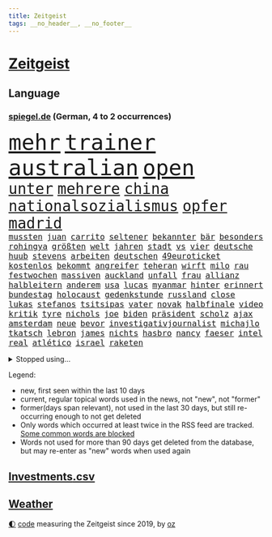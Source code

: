 ```yaml
---
title: Zeitgeist
tags: __no_header__, __no_footer__
---
```


# [Zeitgeist](https://oliz.io/zeitgeist/)

## Language

<h3><a href="https://www.spiegel.de" target="_blank">spiegel.de</a> (German, 4 to 2 occurrences)</h3>
<p style="font-family:monospace">
<span style="font-size:32pt"><a href="news_links.html#mehr" class="current">mehr</a></span>
<span style="font-size:32pt"><a href="news_links.html#trainer" class="current">trainer</a></span>
<span style="font-size:32pt"><a href="news_links.html#australian" class="current">australian</a></span>
<span style="font-size:32pt"><a href="news_links.html#open" class="current">open</a></span>
<br>
<span style="font-size:22pt"><a href="news_links.html#unter" class="current">unter</a></span>
<span style="font-size:22pt"><a href="news_links.html#mehrere" class="current">mehrere</a></span>
<span style="font-size:22pt"><a href="news_links.html#china" class="current">china</a></span>
<span style="font-size:22pt"><a href="news_links.html#nationalsozialismus" class="current">nationalsozialismus</a></span>
<span style="font-size:22pt"><a href="news_links.html#opfer" class="current">opfer</a></span>
<span style="font-size:22pt"><a href="news_links.html#madrid" class="current">madrid</a></span>
<br>
<span style="font-size:12pt"><a href="news_links.html#mussten" class="current">mussten</a></span>
<span style="font-size:12pt"><a href="news_links.html#juan" class="current">juan</a></span>
<span style="font-size:12pt"><a href="news_links.html#carrito" class="new">carrito</a></span>
<span style="font-size:12pt"><a href="news_links.html#seltener" class="current">seltener</a></span>
<span style="font-size:12pt"><a href="news_links.html#bekannter" class="current">bekannter</a></span>
<span style="font-size:12pt"><a href="news_links.html#bär" class="new">bär</a></span>
<span style="font-size:12pt"><a href="news_links.html#besonders" class="current">besonders</a></span>
<span style="font-size:12pt"><a href="news_links.html#rohingya" class="current">rohingya</a></span>
<span style="font-size:12pt"><a href="news_links.html#größten" class="current">größten</a></span>
<span style="font-size:12pt"><a href="news_links.html#welt" class="current">welt</a></span>
<span style="font-size:12pt"><a href="news_links.html#jahren" class="current">jahren</a></span>
<span style="font-size:12pt"><a href="news_links.html#stadt" class="current">stadt</a></span>
<span style="font-size:12pt"><a href="news_links.html#vs" class="current">vs</a></span>
<span style="font-size:12pt"><a href="news_links.html#vier" class="current">vier</a></span>
<span style="font-size:12pt"><a href="news_links.html#deutsche" class="current">deutsche</a></span>
<span style="font-size:12pt"><a href="news_links.html#huub" class="new">huub</a></span>
<span style="font-size:12pt"><a href="news_links.html#stevens" class="new">stevens</a></span>
<span style="font-size:12pt"><a href="news_links.html#arbeiten" class="current">arbeiten</a></span>
<span style="font-size:12pt"><a href="news_links.html#deutschen" class="current">deutschen</a></span>
<span style="font-size:12pt"><a href="news_links.html#49euroticket" class="current">49euroticket</a></span>
<span style="font-size:12pt"><a href="news_links.html#kostenlos" class="current">kostenlos</a></span>
<span style="font-size:12pt"><a href="news_links.html#bekommt" class="current">bekommt</a></span>
<span style="font-size:12pt"><a href="news_links.html#angreifer" class="current">angreifer</a></span>
<span style="font-size:12pt"><a href="news_links.html#teheran" class="current">teheran</a></span>
<span style="font-size:12pt"><a href="news_links.html#wirft" class="current">wirft</a></span>
<span style="font-size:12pt"><a href="news_links.html#milo" class="new">milo</a></span>
<span style="font-size:12pt"><a href="news_links.html#rau" class="new">rau</a></span>
<span style="font-size:12pt"><a href="news_links.html#festwochen" class="new">festwochen</a></span>
<span style="font-size:12pt"><a href="news_links.html#massiven" class="current">massiven</a></span>
<span style="font-size:12pt"><a href="news_links.html#auckland" class="current">auckland</a></span>
<span style="font-size:12pt"><a href="news_links.html#unfall" class="current">unfall</a></span>
<span style="font-size:12pt"><a href="news_links.html#frau" class="current">frau</a></span>
<span style="font-size:12pt"><a href="news_links.html#allianz" class="current">allianz</a></span>
<span style="font-size:12pt"><a href="news_links.html#halbleitern" class="new">halbleitern</a></span>
<span style="font-size:12pt"><a href="news_links.html#anderem" class="current">anderem</a></span>
<span style="font-size:12pt"><a href="news_links.html#usa" class="current">usa</a></span>
<span style="font-size:12pt"><a href="news_links.html#lucas" class="current">lucas</a></span>
<span style="font-size:12pt"><a href="news_links.html#myanmar" class="current">myanmar</a></span>
<span style="font-size:12pt"><a href="news_links.html#hinter" class="current">hinter</a></span>
<span style="font-size:12pt"><a href="news_links.html#erinnert" class="current">erinnert</a></span>
<span style="font-size:12pt"><a href="news_links.html#bundestag" class="current">bundestag</a></span>
<span style="font-size:12pt"><a href="news_links.html#holocaust" class="current">holocaust</a></span>
<span style="font-size:12pt"><a href="news_links.html#gedenkstunde" class="new">gedenkstunde</a></span>
<span style="font-size:12pt"><a href="news_links.html#russland" class="current">russland</a></span>
<span style="font-size:12pt"><a href="news_links.html#close" class="new">close</a></span>
<span style="font-size:12pt"><a href="news_links.html#lukas" class="current">lukas</a></span>
<span style="font-size:12pt"><a href="news_links.html#stefanos" class="new">stefanos</a></span>
<span style="font-size:12pt"><a href="news_links.html#tsitsipas" class="new">tsitsipas</a></span>
<span style="font-size:12pt"><a href="news_links.html#vater" class="current">vater</a></span>
<span style="font-size:12pt"><a href="news_links.html#novak" class="current">novak</a></span>
<span style="font-size:12pt"><a href="news_links.html#halbfinale" class="current">halbfinale</a></span>
<span style="font-size:12pt"><a href="news_links.html#video" class="current">video</a></span>
<span style="font-size:12pt"><a href="news_links.html#kritik" class="current">kritik</a></span>
<span style="font-size:12pt"><a href="news_links.html#tyre" class="new">tyre</a></span>
<span style="font-size:12pt"><a href="news_links.html#nichols" class="new">nichols</a></span>
<span style="font-size:12pt"><a href="news_links.html#joe" class="current">joe</a></span>
<span style="font-size:12pt"><a href="news_links.html#biden" class="current">biden</a></span>
<span style="font-size:12pt"><a href="news_links.html#präsident" class="current">präsident</a></span>
<span style="font-size:12pt"><a href="news_links.html#scholz" class="current">scholz</a></span>
<span style="font-size:12pt"><a href="news_links.html#ajax" class="new">ajax</a></span>
<span style="font-size:12pt"><a href="news_links.html#amsterdam" class="current">amsterdam</a></span>
<span style="font-size:12pt"><a href="news_links.html#neue" class="current">neue</a></span>
<span style="font-size:12pt"><a href="news_links.html#bevor" class="current">bevor</a></span>
<span style="font-size:12pt"><a href="news_links.html#investigativjournalist" class="new">investigativjournalist</a></span>
<span style="font-size:12pt"><a href="news_links.html#michajlo" class="new">michajlo</a></span>
<span style="font-size:12pt"><a href="news_links.html#tkatsch" class="new">tkatsch</a></span>
<span style="font-size:12pt"><a href="news_links.html#lebron" class="current">lebron</a></span>
<span style="font-size:12pt"><a href="news_links.html#james" class="current">james</a></span>
<span style="font-size:12pt"><a href="news_links.html#nichts" class="current">nichts</a></span>
<span style="font-size:12pt"><a href="news_links.html#hasbro" class="new">hasbro</a></span>
<span style="font-size:12pt"><a href="news_links.html#nancy" class="current">nancy</a></span>
<span style="font-size:12pt"><a href="news_links.html#faeser" class="current">faeser</a></span>
<span style="font-size:12pt"><a href="news_links.html#intel" class="current">intel</a></span>
<span style="font-size:12pt"><a href="news_links.html#real" class="current">real</a></span>
<span style="font-size:12pt"><a href="news_links.html#atlético" class="new">atlético</a></span>
<span style="font-size:12pt"><a href="news_links.html#israel" class="current">israel</a></span>
<span style="font-size:12pt"><a href="news_links.html#raketen" class="current">raketen</a></span>
</p>
<details>
<summary>Stopped using...</summary>
<p class="former" style="font-size:12pt">
wahlkampf(828) großteil(827) energiewende(826) klimawandels(826) nazis(826) virologe(826) appelliert(825) aufgefordert(825) befinden(825) bücher(825) fischer(825) mithilfe(825) verbietet(825) covid19(824) senat(824) angebliche(823) arm(823) beschreibt(823) figur(823) fünfte(823) infiziert(823) kurs(823) nachwuchs(823) neuinfektionen(823) vermutlich(823) anstieg(822) beschwerde(822) fotos(822) gründer(822) is(822) lewandowski(822) mengen(822) you(822) beachten(821) golf(821) max(821) mordes(821) möglicher(821) senken(821) todesfälle(821) beobachtet(820) botschaften(820) ersetzen(820) kassiert(820) mannes(820) mediziner(820) orbán(820) reiche(820) ungarns(820) verlängerung(820) verschwunden(820) viktor(820) big(819) einwohner(819) halle(819) historiker(819) private(819) razzia(819) spaniens(819) unterschiedlich(819) asche(818) büros(818) gewinner(818) herzogin(818) niederländische(818) willen(818) zugunsten(818) armut(817) impfung(817) islamischer(817) kapitol(817) münchner(817) nigeria(817) schwanger(817) spanischen(817) unmut(817) begründung(816) endet(816) geburt(816) größter(816) kultur(816) minderheit(816) schmidt(816) trainieren(816) veröffentlichte(816) vorliegt(816) befreien(815) einstellen(815) google(815) hund(815) kretschmer(815) miteinander(815) polizeieinsatz(815) wälder(815) überlebte(815) 33(814) bundesweite(814) fällen(814) institut(814) markt(814) ungarn(814) zahlung(814) anbieter(813) anlass(813) befreit(813) förderung(813) lehnen(813) sperrt(813) verbindet(813) versteckt(813) wende(812) 600(811) bewährungsstrafe(811) dramatisch(811) reiste(811) gekauft(810) wirken(810) wähler(810) aufgegeben(809) ausmaß(809) journalistin(809) spekuliert(809) schnitt(808) anzeichen(807) triumph(807) mehrerer(805) motor(805) option(805) berühmten(804) kate(803) schnellen(803) beschlagnahmt(802) lieferten(802) richard(802) spektakuläre(802) mission(801) sichert(800) drittel(799) rentner(799) pkw(798) eingeleitet(797) gesichert(797) landete(797) telefon(797) vorteile(797) äußerte(797) laufenden(796) treiben(796) informiert(794) zuspruch(794) aussehen(793) vermisste(791) karten(789) papier(788) einblick(787) ära(775) armen(774) entbrannt(771) verdoppelt(771) weltmeisterschaft(771) daheim(764) strukturen(761) coronaimpfung(755) marine(754) ausweg(745) auslieferung(735) mangelnde(735) kuba(728) höheres(715) gemüse(705) fuhren(702) vormarsch(695) zusammenbruch(678) 4000(676) günstig(676) 250(634) höchster(633) regierungskoalition(596) 38(594) durchbruch(591) lehren(576) court(575) supreme(575) flohen(574) traditionelle(563) füllen(558) getrieben(554) bundesanwaltschaft(550) britisches(546) verbunden(545) warnungen(544) zugestimmt(541) rechtens(540) emiraten(532) inszenieren(526) fluten(524) polnischen(521) topmanager(520) immobilienmarkt(517) schwarz(512) stehlen(498) machtübernahme(497) heiße(496) realität(496) wahrscheinlicher(495) ausfälle(490) harris(490) 73(487) milch(486) illegaler(484) fifa(481) kalten(478) schnelles(476) mehrwertsteuer(475) boss(474) straftaten(464) worum(464) einigt(463) großbank(463) militärmanöver(463) floyd(462) abkommen(453) eingeführt(453) hendrik(450) gedrängt(447) zentralen(446) stern(445) weißer(444) aktivitäten(442) 74(438) schuldenbremse(437) menschlichkeit(436) umsetzung(435) bas(431) bärbel(431) oberlandesgericht(429) ausgeben(428) roth(427) 77(412) getreide(407) einziger(401) guterres(400) motive(397) nordirak(395) küche(385) einzig(382) g7staaten(380) oscars(378) systematisch(369) ansprüche(368) getreten(368) traurige(368) landsmann(366) lebenshaltungskosten(366) ring(366) überwachung(363) zählte(361) hartes(359) trockenheit(359) spektakel(358) spielern(358) geplatzt(357) militärisch(357) bonn(355) entlastungen(355) euch(354) pekings(348) geiselnahme(340) stuttgarter(334) warme(333) gymnasium(331) mut(331) berlusconi(330) brüder(330) silvio(330) hut(329) solo(329) betreibt(327) gekämpft(327) asylsuchende(325) gestrandet(324) abgeschafft(322) vögel(322) kylian(321) mbappé(321) rekonstruktion(320) zugesagt(317) vorab(310) gefolgt(309) sklaverei(309) ausstattung(305) litt(303) schneidet(303) sekretärin(301) starkregen(301) kleben(300) kriegsverbrechen(297) empfang(296) schmerzen(296) verliehen(296) eingetroffen(295) jochen(295) mariupol(295) gefangenschaft(294) moral(293) drücken(291) herzen(291) sexismus(288) cherson(287) sozial(286) dicke(284) dylan(284) umsätze(284) begrenzt(283) indem(280) fußballerinnen(279) wiederaufbau(279) lohn(277) angestellte(276) herrschte(275) zusätzlich(274) auslöser(273) humor(273) elend(270) nationalteam(270) vorfalls(270) besseres(267) registrierte(267) entsprechend(266) my(266) notfall(266) fernen(265) woods(265) jamal(263) traditionen(261) bauteile(259) rechenschaft(259) verwechslung(257) jesus(256) bodo(251) dahin(251) enkel(251) würdigung(251) erstattet(250) blockierte(249) eingeschläfert(249) gäbe(249) ärztinnen(248) aufsteiger(247) verschwanden(247) verhängnis(246) aufeinander(244) lustig(244) zusehends(243) anhören(242) beckmann(242) verdrängen(240) jubel(239) appellieren(238) erfurt(238) frontex(237) computer(236) befugnisse(235) birgt(234) frustriert(233) klimakatastrophe(231) verlaufen(231) budapest(226) krimi(224) liv(224) vollgas(223) empfehlungen(222) republikanischer(221) save(219) afghanische(218) verheerend(217) feldmann(216) preisdeckel(216) 180(215) elfmeterschießen(214) nerv(214) ramelow(212) einzudämmen(211) georgia(211) niedrige(211) uvalde(211) nszeit(210) dialog(209) geschäftsmodell(209) betreuung(207) mitgeteilt(207) angehörigen(206) angepasst(206) knapper(204) kriegsende(204) gouverneurin(202) turbulenzen(201) fühle(200) schreibtisch(199) bahnsteig(198) 97(197) stille(197) süddeutschland(197) reinhold(196) stilhighlights(196) thüringens(196) heim(195) zeige(194) brad(193) geste(193) pitt(193) sicheren(192) tanz(192) bundes(189) klarheit(189) uneins(189) ursprung(189) fünfmal(188) großeltern(186) bleibe(185) helmut(185) ratschläge(185) weile(184) artemis(182) berlinneukölln(182) erdbeben(182) gassparen(182) warnten(182) erich(181) italiener(180) wiedersehen(180) wortwahl(179) aufgaben(177) fläche(177) rätselhaft(177) trägerrakete(177) gestrandete(176) gruß(176) halbjahr(176) trendwende(175) abgebrannt(174) abschlusserklärung(174) klagten(174) schottlands(174) urlauber(174) kommunizieren(172) staatshilfe(171) unterkünfte(171) 1979(165) linien(165) stationiert(165) heizkosten(164) mangellage(164) niedrigeren(164) zugverkehr(164) zwölfjährigen(164) lokalen(163) gefängnissen(162) staatsschutz(161) bildband(160) children(160) 8000(159) erhielten(159) erkranken(159) volksheld(159) erzählung(158) unbeliebt(158) vorstellbar(158) wagnersöldner(158) isolationspflicht(157) bundestagspräsidentin(156) heizung(156) spiegelreporterin(156) eingekesselt(155) gasspeicher(154) hagen(154) positioniert(153) vizekanzler(153) ermutigt(151) ausschließen(150) führten(150) parken(150) sperren(150) vogelgrippe(149) weltgrößten(149) manipulation(148) privates(148) krankenhauses(147) krankenhausgesellschaft(147) einhaltung(146) extremisten(145) beseitigt(144) porträt(144) armeen(143) flugbahn(143) krisenzeiten(143) jährliches(142) fußballprofis(141) musiala(141) programmiert(141) stromausfälle(141) gebot(140) zugesprochen(140) club(139) erspart(138) bekanntester(137) buchstäblich(137) mehrfache(137) franz(136) verdichten(136) anfangs(135) aufsicht(135) 4500(134) späte(134) bedauert(133) frieren(133) gräbt(133) fatales(132) gebissen(132) kreuzfeuer(132) serienmörder(132) strenger(132) beschlagnahmten(131) fische(130) princess(130) toronto(130) wahlbeobachter(130) antisemitisch(128) extrainer(128) rekordzahl(128) spionage(128) bussen(127) gerechtfertigt(127) prognostiziert(125) zurückkehren(125) proben(124) rihanna(124) bundeswirtschaftsministerium(123) übersehen(123) 69jährige(122) brummt(122) kita(122) engen(121) täterin(121) verkehrschaos(121) gaspreisdeckel(120) planet(120) wüste(119) milliardenkosten(118) veranstaltungen(118) johan(115) kontroverse(115) pubs(115) 84jährige(114) schoigu(114) toren(114) indianapolis(113) indiens(113) überfischung(113) nationalgarde(112) reformer(112) wahnvorstellungen(112) aufholjagd(111) herzog(111) klartext(111) mahnte(111) reparatur(111) überqueren(111) angesehen(109) besuchten(109) nutzern(109) raumfahrt(109) sensible(109) argentiniens(106) lagarde(106) wahlergebnis(106) 1922(105) lissabon(105) winzigen(105) fußballnationalspieler(104) gasimporteur(104) aussortiert(103) hergestellt(103) nationaltrainer(103) unternehmensberatung(103) fußballikone(102) gerichtet(102) monarch(102) reihenweise(102) zimmer(102) arzneimittel(101) fahrerflucht(101) freistellung(101) schwächt(101) durchgesetzt(100) fußballfans(100) luftabwehrsystem(100) off(100) überraschenden(100) betrag(99) elektronische(99) nebel(99) verkneifen(99) beförderung(98) konterfei(98) rekordhalter(98) verkehrsbetriebe(98) autors(97) fachverbände(97) masterplan(97) verstaatlicht(97) buhlen(96) gemäßigt(96) hall(96) houston(96) postet(96) vernunft(96) erschöpft(95) praktiken(95) bestrafung(93) insight(93) methoden(93) gefecht(92) denke(91) gruppensieger(91) urteilt(91) zielt(91) kurdische(90) mediatorin(90) ukrainefeldzug(90) unfassbar(90) 60jähriger(89) geschenke(89) khameneis(89) knietief(89) landgerichts(89) rüstungsexporte(89) unsozialen(89) ersparen(88) kocht(88) raketentests(88) straucheln(88) 1959(87) ausrichter(87) björk(87) günstigere(87) organisierter(87) schenken(87) anwohnerparken(86) aquarium(86) arbeitsagentur(86) bundesnachrichtendienst(86) faktisch(86) gewählte(86) innere(86) notizen(86) schauplatz(86) 23jährige(85) coronaisolationspflicht(85) gasmarkt(85) ignoriert(85) kubaner(85) wumms(85) desinformation(84) horn(84) karriereberaterin(84) pfundnoten(84) schusswaffenangriff(84) weltbank(84) abgeordnetenhaus(83) koblenz(83) kriegsangst(83) out(83) traditionell(83) englischer(82) korruptionsvorwürfen(82) lamborghini(82) martínez(82) anerkennung(81) menschenrechtsaktivisten(81) schweben(81) überbringen(81) anerkannt(80) auskurieren(80) bruce(80) dichter(80) lawine(80) lawinenabgang(80) professoren(80) revolutionsführer(80) willis(80) bonbons(79) ernennt(79) fraktionschef(79) glänzt(79) karagiannidis(79) massaker(79) zucker(79) bndmann(78) daei(78) deckel(78) drehbücher(78) erklärungen(78) klimazielen(78) leinwand(78) mats(78) parat(78) rapsuperstar(78) schenkt(78) alleiniger(77) betrugsvorwürfe(77) dance(77) golflegende(77) grunde(77) komponiert(77) polizeitaucher(77) solarmodule(77) taucher(77) verärgern(77) wartezeit(77) alice(76) astrazeneca(76) beschäftigung(76) neudelhi(76) satelliten(76) südlichen(76) terra(76) verankert(76) abgebildet(75) nikolas(75) schwedisches(75) stockende(75) zentrales(75) cybermobbing(74) gekappt(74) hot(74) infektionszahlen(74) passagieren(74) tottenham(74) wetterte(74) bedrohungen(73) influenza(73) larry(73) nordrheinwestfalens(73) wachsamkeit(73) 1966(72) clans(72) geliebten(72) gesundheitssenatorin(72) leere(72) pgatour(72) raketenstarts(72) schwierigsten(72) titanic(72) umbruch(72) verhandlungsbereit(72) übersteigen(72) blank(71) mullahs(71) schulterschluss(71) unterstützende(71) diktatoren(70) fusion(70) schufa(70) sämtliche(70) ausreise(69) craig(69) geebnet(69) mitgefühl(69) obst(69) prangert(69) rekordpreis(69) säge(69) teilgeständnis(69) topfavoriten(69) bekennen(68) eindrücken(68) grenzschutzagentur(68) personennahverkehr(68) hotspur(67) legitim(67) wiederholung(67) eigens(66) euaußengrenzen(66) gaseinkauf(66) geheimhaltung(66) investments(66) musikerinnen(66) sibirien(66) sowohl(66) wertvolle(66) zugbegleiterin(66) begehrt(65) entlastungspakete(65) forest(65) nottingham(65) wechselhaft(65) weitem(65) daum(64) hab(64) krebsvorsorge(64) packendsten(64) täglicher(64) verfehlte(64) versichert(64) vorgezogene(64) aneinander(63) familienministerin(63) ifw(63) kilometerlange(63) paus(63) spiegelkolumnist(63) vorstände(63) egoismus(62) einschüchtern(62) kürzester(62) midterms(62) queer(62) schlage(62) spinat(62) wettbewerbsfähiger(62) boulevardzeitung(61) erreger(61) kreisen(61) schlusslicht(61) wärmestube(61) ceo(60) kontaktabbruch(60) maler(60) optimismus(60) racing(60) zentralafrikanischen(60) zuschauen(60) abgeführt(59) sportvereine(59) tarnung(59) dita(58) feuerte(58) gesellschaftliche(58) kpführung(58) luise(58) stalingrad(58) therapeut(58) verteidigungslinie(58) vervielfacht(58) weidel(58) spektakulärsten(56) unterstützte(56) äußerten(56) credit(55) male(55) sozialdemokratin(55) suisse(55) anlaufen(54) journalistenverband(54) aufgebaut(53) betten(53) nordkoreanische(53) nullcovidstrategie(53) überweisen(53) autofahrerin(52) exklave(52) jusos(52) parteinachwuchs(52) unbearbeitete(52) 500000(51) geheim(51) kontraproduktiv(51) motivieren(51) rabbiner(51) raue(51) twitterchef(51) warmfront(51) bergleute(50) falschparker(50) iowa(50) selenska(50) vorteilsannahme(50) aktiviert(49) carsharing(49) kari(49) kurztrip(49) lake(49) testet(49) windige(49) achse(48) co₂speicher(48) erzeuger(48) gravierenden(48) halbgar(48) ricky(48) straßenblockierer(48) unerlaubt(48) abwechslung(47) breisgau(47) erschöpfung(47) häufen(47) interkontinentalrakete(47) katars(47) klimas(47) marokkos(47) moore(47) noten(47) gegenzusteuern(46) ohr(46) singt(46) virtuelle(46) fifapräsident(45) gasmangel(45) infantino(45) schmiedet(45) wissenschaftlichen(45) bundesjustizminister(44) evangelische(44) gemütlich(44) hauptgründe(44) modelt(44) siegchancen(44) verbrenner(44) babybauch(43) bildeten(43) evans(43) gewöhnen(43) inszenierte(43) pandemien(43) angestoßen(42) bildungschancen(42) geschnitten(42) prophezeit(42) umgesiedelt(42) verbringt(42) aufheben(41) bewerben(41) feiertage(41) jüdischen(41) rätselhaften(41) verheizt(41) verwechselt(41) 68er(40) ausgetretene(40) bahnverkehr(40) beleuchten(40) chefposten(40) krankschreibung(40) usmilitärs(40) zerrieben(40) dan(39) euregeln(39) millionensumme(39) oman(39) rütteln(39) verschenken(39) autokennzeichen(38) carey(38) christmas(38) coronainfizierte(38) erdgasförderung(38) exemplare(38) mariah(38) verhafteten(38) want(38) werken(38) auslandsoscar(37) drinnen(37) gastgeberland(37) kinderschutz(37) mahnen(37) sound(37) trete(37) verlorenen(37) weihnachtsbaum(37) geflügelpest(36) korrespondent(36) schneesturm(36) fabrice(35) ftxpleite(35) gianni(35) improvisierten(35) kamala(35) kane(35) pakistanischen(35) anneke(34) bahamas(34) ehrlich(34) elbblick(34) erfolgsgeschichte(34) esa(34) feind(34) fights(34) freundschaftsanfragen(34) frittierfett(34) haaren(34) hilfeschrei(34) kleinstadtkosmos(34) lies(34) little(34) mina(34) powerkommunikation(34) riskanter(34) sarnau(34) schneefälle(34) tander(34) zdfserie(34) argentinier(33) diego(33) festlich(33) sowieso(33) wiederholen(33) fußballweltmeisterschaften(32) ghana(32) ghanas(32) mexikanischen(32) segeln(32) strafanzeige(32) unangenehm(32) ausgefallene(31) böden(31) falschfahrer(31) kollidierte(31) nutzerinnen(31) vernichten(31) brennendes(30) buenos(30) einigten(30) erdrutsch(30) gotteshaus(30) nationalspielern(30) skandalwm(30) symbolik(30) wmnews(30) wmspiel(30) abstellen(29) anreize(29) landeswahlleiter(29) leichenwagen(29) väter(29) wutausbruch(29) apotheker(28) desaströser(28) geleakte(28) gymnasien(28) heiligabend(28) interessenvertretung(28) leeren(28) lockern(28) magenta(28) marineschiff(28) nannten(28) hochemotional(27) lehnten(27) unsicherer(27) blutig(26) bomber(26) komplize(26) nutzerdaten(26) walisische(26) eugaspreisdeckel(25) ewige(25) fröhlich(25) gepostet(25) rebellin(25) weltfußball(25) basteln(24) bildungsminister(24) darm(24) charité(23) gebrauchte(23) hürde(23) intransparenz(23) klügsten(23) spielwaren(23) umziehen(23) verwendung(23) firmenchef(22) getränke(22) gruppenzweiter(22) jitzchak(22) verschafft(22) weihnachtszeit(22) zähen(22) anpacken(21) artilleriemunition(21) barrel(21) ezbchefin(21) kieler(21) kinderärzte(21) klinsmann(21) spaniern(21) verschüttet(21) würstchen(21) erstmal(20) medienhaus(20) porträtiert(20) chancenaufenthaltsrecht(19) mckinsey(19) obdachlosigkeit(19) reichsbürgerrazzia(19) sat1(19) südostasiatischen(19) wmturnier(19) 1981(18) albiceleste(18) aufgelöst(18) preisbremsen(18) usabesuch(18) reale(17) rsviren(17) wunderbare(17) zukünftige(17) auflösung(16) beinbruch(16) preisobergrenze(16) rächt(16) bismarck(15) bismarckzimmer(15) castillo(15) erpressungsversuch(15) gouverneurswahl(15) kentucky(15) lizenz(15) nachgehen(15) nina(15) republikanerin(15) sicherheitskonzept(15) ursachensuche(15) verkehrswege(15) wendung(15) grauen(14) kampfbereitschaft(14) krankheitswelle(14) ruprecht(14) sehnen(14) übertrifft(14) birgit(13) derartige(13) malsackwinkemann(13) militärischer(13) satellit(13) suv(13) teslas(13) wmpokal(13) ahnte(12) drängte(12) eubeitritt(12) fragwürdiger(12) gewohnheiten(12) grob(12) minustemperaturen(12) perus(12) rechtsterroristen(12) reichsbürgerszene(12) twitterte(12) ungewollt(12) vergleichbar(12) volkshelden(12) weihnachtsgeschenke(12) asphalt(11) entsendet(11) eröffnen(11) fluggeräte(11)
</p>
</details>
<p>Legend:
<ul>
<li><span class="new">new</span>, first seen within the last 10 days</li>
<li><span class="current">current</span>, regular topical words used in the news, not "new", not "former"</li>
<li><span class="former">former(days span relevant)</span>, not used in the last 30 days, but still re-occurring enough to not get deleted</li>
<li>Only words which occurred at least twice in the RSS feed are tracked. <a href="language/filters.py">Some common words are blocked</a></li>
<li>Words not used for more than 90 days get deleted from the database, but may re-enter as "new" words when used again</li>
</ul>
</p>

## [Investments](investments.html)[.csv](investments.csv)

## [Weather](weather.html)

<footer>
<a href="javascript:toggleTheme()" class="nav">🌓</a>
<a href="https://github.com/ooz/zeitgeist">code</a> measuring the Zeitgeist since 2019, by <a href="https://oliz.io">oz</a>
</footer>
